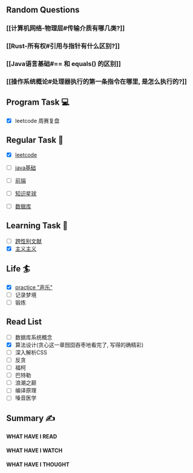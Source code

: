 ## Random Questions
### [[计算机网络-物理层#传输介质有哪几类?]]

### [[Rust-所有权#引用与指针有什么区别?]]

### [[Java语言基础#\=\= 和 equals() 的区别]]

### [[操作系统概论#处理器执行的第一条指令在哪里, 是怎么执行的?]]



## Program Task  💻
- [x] leetcode 周赛复盘

## Regular Task  🤡
- [x] [leetcode](https://leetcode.cn/study-plan/dynamic-programming/?progress=3yzxhug)
- [ ] [java基础](https://javaguide.cn/java/basis/java-basic-questions-01.html#%E5%9F%BA%E7%A1%80%E6%A6%82%E5%BF%B5)
- [ ] [前端](https://web.qianguyihao.com)
- [ ] [知识星球](http://svip.iocoder.cn/index/index.html)
- [ ] [数据库](https://www.bilibili.com/video/BV1rN411f7Ef?vd_source=96c18635d20f0cc3b2c33ac78719180e)


## Learning Task 🎯
- [ ] [跨性别文献](https://transreads.org/tag/article/)
- [x] [主义主义](https://space.bilibili.com/23191782/channel/seriesdetail?sid=1424248)

## Life 🏄
- [x] [practice "声乐"](https://docs.google.com/spreadsheets/d/1F0zsAOoyfBXu63_U2zy0et0Ku1OxZ0DCDKUsEI5Ebjs/edit#gid=1676784532)
- [ ] 记录梦境
- [ ] 锻炼

## Read List
- [ ] 数据库系统概念
- [x] 算法设计(贪心这一章囫囵吞枣地看完了, 写得的确精彩)
- [ ] 深入解析CSS
- [ ] 反贪
- [ ] 福柯
- [ ] 巴特勒
- [ ] 浪潮之巅
- [ ] 编译原理
- [ ] 嗓音医学

## Summary ✍
####  WHAT HAVE I READ

#### WHAT HAVE I WATCH

#### WHAT HAVE I THOUGHT
